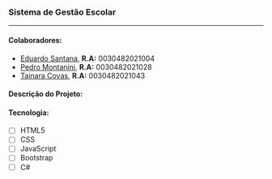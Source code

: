 <h3>Sistema de Gestão Escolar</h3>
<hr>

<h4>Colaboradores:</h4>
<p>
<ul>
  <li><a target="" href="https://github.com/edusantanak">Eduardo Santana</a>, <strong>R.A:</strong> 0030482021004</li>  
  <li><a target="" href="https://github.com/Pedroteodoro25">Pedro Montanini</a>, <strong>R.A:</strong> 0030482021028</li>
  <li><a target="" href="https://github.com/thaycn">Tainara Covas</a>, <strong>R.A:</strong> 0030482021043</li>
</ul>
</p>

<h4>Descrição do Projeto:</h4>
<p>

<h4>Tecnologia:</h4>

- [ ] HTML5
- [ ] CSS
- [ ] JavaScript
- [ ] Bootstrap
- [ ] C#
